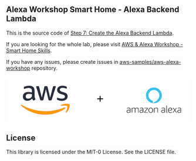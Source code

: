 ## Alexa Workshop Smart Home - Alexa Backend Lambda

This is the source code of [Step 7: Create the Alexa Backend Lambda](https://alexaworkshop.com/smart-home/7.create-lambda/).

If you are looking for the whole lab, please visit [AWS & Alexa Workshop - Smart Home Skills](https://alexaworkshop.com/smart-home/).

If you have any issues, please create issues in [aws-samples/aws-alexa-workshop](https://github.com/aws-samples/aws-alexa-workshop/issues) repository.

![](aws_alexa.png)

## License

This library is licensed under the MIT-0 License. See the LICENSE file.

